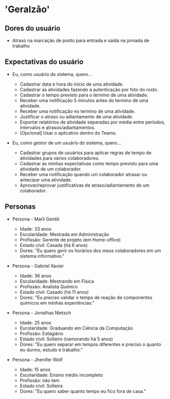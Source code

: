 
# 'Geralzão'

## Dores do usuário

* Atraso na marcação de ponto para entrada e saída na jornada de trabalho

## Expectativas do usuário

* Eu, como usuário do sistema, quero...
  * Cadastrar data e hora do início de uma atividade.
  * Cadastrar as atividades fazendo a autenticação por foto do rosto.
  * Cadastrar o tempo previsto para o termino de uma atividade.
  * Receber uma notificação 5 minutos antes do termino de uma atividade.
  * Receber uma notificação no termino de uma atividade.
  * Justificar o atraso ou adiantamento de uma atividade.
  * Exportar relatórios de atividade separadas por média entre períodos, intervalos e atrasos/adiantamentos.
  * [Opcional] Usar o aplicativo dentro do Teams.

* Eu, como gestor de um usuário do sistema, quero...
  * Cadastrar grupos de usuários para aplicar regras de tempo de atividades para vários colaboradores.
  * Cadastrar as minhas expectativas como tempo previsto para uma atividade de um colaborador.
  * Receber uma notificação quando um colaborador atrasar ou antecipar uma atividade.
  * Aprovar/reprovar justificativas de atraso/adiantamento de um colaborador.

## Personas

* Persona - Marli Gentili
  * Idade: 33 anos
  * Escolaridade: Mestrada em Administração
  * Profissão: Gerente de projeto (em Home-office)
  * Estado cívil: Casada (há 6 anos)
  * Dores: "Eu quero gerir os horários dos meus colaboradores em um sistema informativo."

* Persona - Gabriel Xavier
  * Idade: 36 anos
  * Escolaridade: Mestrando em Física
  * Profissão: Analista Químico
  * Estado cívil: Casado (há 11 anos)
  * Dores: "Eu preciso validar o tempo de reação de componentes químicos em minhas experiências."

* Persona - Jonathas Nietsch
  * Idade: 25 anos
  * Escolaridade: Graduando em Ciência da Computação
  * Profissão: Estágiário
  * Estado cívil: Solteiro (namorando há 5 anos)
  * Dores: "Eu quero separar em tempos diferentes e preciso o quanto eu durmo, estudo e trabalho."

* Persona - Jhenifer Wolf
  * Idade: 15 anos
  * Escolaridade: Ensino médio incompleto
  * Profissão: não tem
  * Estado cívil: Solteira
  * Dores: "Eu quero saber quanto tempo eu fico fora de casa."
